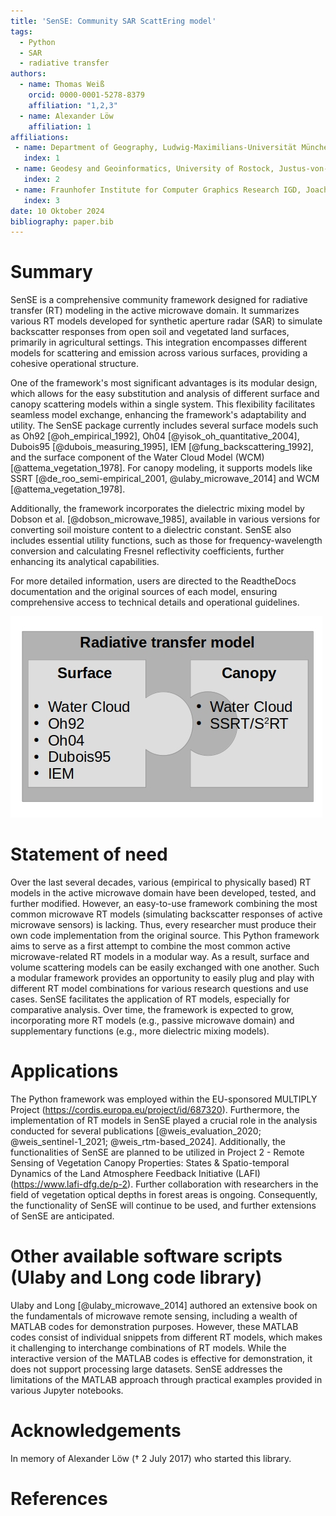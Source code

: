 ```yaml
---
title: 'SenSE: Community SAR ScattEring model'
tags:
  - Python
  - SAR
  - radiative transfer
authors:
  - name: Thomas Weiß
    orcid: 0000-0001-5278-8379
    affiliation: "1,2,3"
  - name: Alexander Löw
    affiliation: 1
affiliations:
 - name: Department of Geography, Ludwig-Maximilians-Universität München, 80333 Munich, Germany
   index: 1
 - name: Geodesy and Geoinformatics, University of Rostock, Justus-von-Liebig-Weg 6, 18059 Rostock, Germany
   index: 2
 - name: Fraunhofer Institute for Computer Graphics Research IGD, Joachim-Junigus-Straße 11, 18059 Rostock, Germany
   index: 3
date: 10 Oktober 2024
bibliography: paper.bib
---
```


# Summary
<!-- Copy from introduction text block -->
SenSE is a comprehensive community framework designed for radiative transfer (RT) modeling in the active microwave domain.
It summarizes various RT models developed for synthetic aperture radar (SAR) to simulate backscatter responses from open soil and vegetated land surfaces, primarily in agricultural settings.
This integration encompasses different models for scattering and emission across various surfaces, providing a cohesive operational structure.

One of the framework's most significant advantages is its modular design, which allows for the easy substitution and analysis of different surface and canopy scattering models within a single system.
This flexibility facilitates seamless model exchange, enhancing the framework's adaptability and utility.
The SenSE package currently includes several surface models such as Oh92 [@oh_empirical_1992], Oh04 [@yisok_oh_quantitative_2004], Dubois95 [@dubois_measuring_1995], IEM [@fung_backscattering_1992], and the surface component of the Water Cloud Model (WCM) [@attema_vegetation_1978].
For canopy modeling, it supports models like SSRT [@de_roo_semi-empirical_2001, @ulaby_microwave_2014] and WCM [@attema_vegetation_1978].

Additionally, the framework incorporates the dielectric mixing model by Dobson et al. [@dobson_microwave_1985], available in various versions for converting soil moisture content to a dielectric constant.
SenSE also includes essential utility functions, such as those for frequency-wavelength conversion and calculating Fresnel reflectivity coefficients, further enhancing its analytical capabilities.

For more detailed information, users are directed to the ReadtheDocs documentation and the original sources of each model, ensuring comprehensive access to technical details and operational guidelines.

![Implemented RT models within SenSE](./rt_model_small.jpeg "Implemented RT models within SenSE")

# Statement of need
<!-- Copy from documentation text block -->
Over the last several decades, various (empirical to physically based) RT models in the active microwave domain have been developed, tested, and further modified.
However, an easy-to-use framework combining the most common microwave RT models (simulating backscatter responses of active microwave sensors) is lacking.
Thus, every researcher must produce their own code implementation from the original source.
This Python framework aims to serve as a first attempt to combine the most common active microwave-related RT models in a modular way.
As a result, surface and volume scattering models can be easily exchanged with one another.
Such a modular framework provides an opportunity to easily plug and play with different RT model combinations for various research questions and use cases.
SenSE facilitates the application of RT models, especially for comparative analysis.
Over time, the framework is expected to grow, incorporating more RT models (e.g., passive microwave domain) and supplementary functions (e.g., more dielectric mixing models).

# Applications
The Python framework was employed within the EU-sponsored MULTIPLY Project (https://cordis.europa.eu/project/id/687320).
Furthermore, the implementation of RT models in SenSE played a crucial role in the analysis conducted for several publications [@weis_evaluation_2020; @weis_sentinel-1_2021; @weis_rtm-based_2024].
Additionally, the functionalities of SenSE are planned to be utilized in Project 2 - Remote Sensing of Vegetation Canopy Properties: States & Spatio-temporal Dynamics of the Land Atmosphere Feedback Initiative (LAFI) (https://www.lafi-dfg.de/p-2).
Further collaboration with researchers in the field of vegetation optical depths in forest areas is ongoing.
Consequently, the functionality of SenSE will continue to be used, and further extensions of SenSE are anticipated.

# Other available software scripts (Ulaby and Long code library)
Ulaby and Long [@ulaby_microwave_2014] authored an extensive book on the fundamentals of microwave remote sensing, including a wealth of MATLAB codes for demonstration purposes.
However, these MATLAB codes consist of individual snippets from different RT models, which makes it challenging to interchange combinations of RT models.
While the interactive version of the MATLAB codes is effective for demonstration, it does not support processing large datasets.
SenSE addresses the limitations of the MATLAB approach through practical examples provided in various Jupyter notebooks.

# Acknowledgements

In memory of Alexander Löw (&#8224; 2 July 2017) who started this library.

[//]: # (The author also wishes to thank the reviewers and editors for their efforts and for their helpful comments to improve this paper and the software package.)

# References
